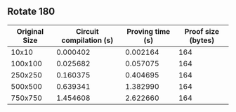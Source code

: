 ## Rotate 180
| Original Size | Circuit compilation (s) | Proving time (s) | Proof size (bytes) |
|---|---|---|---|
| 10x10 | 0.000402 | 0.002164 | 164 |
| 100x100 | 0.025682 | 0.057075 | 164 |
| 250x250 | 0.160375 | 0.404695 | 164 |
| 500x500 | 0.639341 | 1.382990 | 164 |
| 750x750 | 1.454608 | 2.622660 | 164 |
